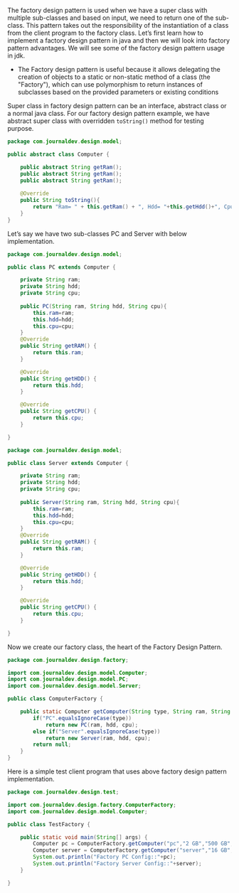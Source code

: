 The factory design pattern is used when we have a super class with multiple sub-classes and based on input, we need to return one of the sub-class. This pattern takes out the responsibility of the instantiation of a class from the client program to the factory class. Let’s first learn how to implement a factory design pattern in java and then we will look into factory pattern advantages. We will see some of the factory design pattern usage in jdk.

- The Factory design pattern is useful because it allows delegating the creation of objects to a static or non-static method of a class (the "Factory"), which can use polymorphism to return instances of subclasses based on the provided parameters or existing conditions

Super class in factory design pattern can be an interface, abstract class or a normal java class. For our factory design pattern example, we have abstract super class with overridden `toString()` method for testing purpose.

```java
package com.journaldev.design.model;

public abstract class Computer {

	public abstract String getRam();
	public abstract String getRam();
	public abstract String getRam();
	
	@Override
	public String toString(){
		return "Ram= " + this.getRam() + ", Hdd= "+this.getHdd()+", Cpu= "+this.getCpu();
	}
}
```

Let’s say we have two sub-classes PC and Server with below implementation.

```java
package com.journaldev.design.model;

public class PC extends Computer {

	private String ram;
	private String hdd;
	private String cpu;
	
	public PC(String ram, String hdd, String cpu){
		this.ram=ram;
		this.hdd=hdd;
		this.cpu=cpu;
	}
	@Override
	public String getRAM() {
		return this.ram;
	}

	@Override
	public String getHDD() {
		return this.hdd;
	}

	@Override
	public String getCPU() {
		return this.cpu;
	}

}
```

```java
package com.journaldev.design.model;

public class Server extends Computer {

	private String ram;
	private String hdd;
	private String cpu;
	
	public Server(String ram, String hdd, String cpu){
		this.ram=ram;
		this.hdd=hdd;
		this.cpu=cpu;
	}
	@Override
	public String getRAM() {
		return this.ram;
	}

	@Override
	public String getHDD() {
		return this.hdd;
	}

	@Override
	public String getCPU() {
		return this.cpu;
	}

}
```

Now we create our factory class, the heart of the Factory Design Pattern.

```java
package com.journaldev.design.factory;

import com.journaldev.design.model.Computer;
import com.journaldev.design.model.PC;
import com.journaldev.design.model.Server;

public class ComputerFactory {

	public static Computer getComputer(String type, String ram, String hdd, String cpu){
		if("PC".equalsIgnoreCase(type)) 
			return new PC(ram, hdd, cpu);
		else if("Server".equalsIgnoreCase(type)) 
			return new Server(ram, hdd, cpu);
		return null;
	}
}
```

Here is a simple test client program that uses above factory design pattern implementation.

```java
package com.journaldev.design.test;

import com.journaldev.design.factory.ComputerFactory;
import com.journaldev.design.model.Computer;

public class TestFactory {

	public static void main(String[] args) {
		Computer pc = ComputerFactory.getComputer("pc","2 GB","500 GB","2.4 GHz");
		Computer server = ComputerFactory.getComputer("server","16 GB","1 TB","2.9 GHz");
		System.out.println("Factory PC Config::"+pc);
		System.out.println("Factory Server Config::"+server);
	}

}
```
